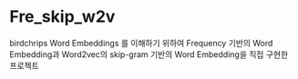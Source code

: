 # Fre_skip_w2v
birdchrips
Word Embeddings 를 이해하기 위하여 Frequency 기반의 Word Embedding과 Word2vec의 skip-gram 기반의 Word Embedding을 직접 구현한 프로젝트
